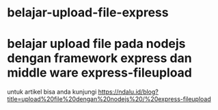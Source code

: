 # belajar-upload-file-express
# belajar upload file pada nodejs dengan framework express dan middle ware express-fileupload

untuk artikel bisa anda kunjungi 
https://ndalu.id/blog?title=upload%20file%20dengan%20nodejs%20/%20express-fileupload
